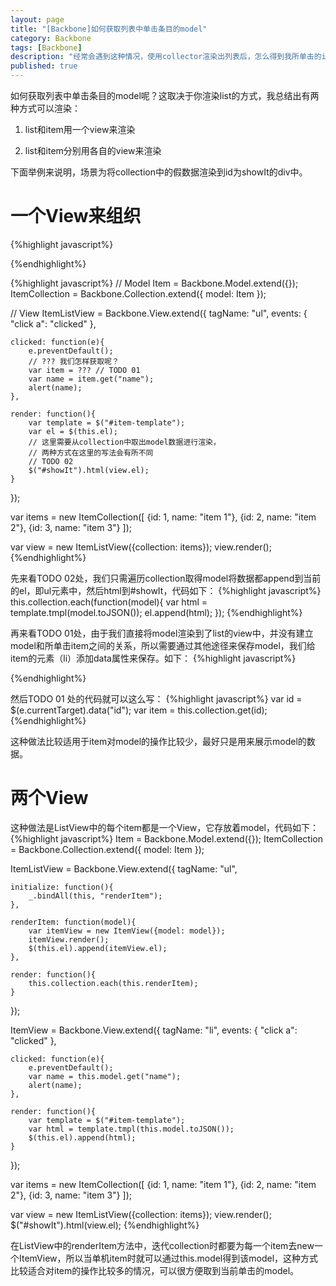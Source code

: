 ```yaml
---
layout: page
title: "[Backbone]如何获取列表中单击条目的model"
category: Backbone
tags: [Backbone]
description: "经常会遇到这种情况，使用collector渲染出列表后，怎么得到我所单击的item的model呢？从而获取数据..."
published: true
---
```



如何获取列表中单击条目的model呢？这取决于你渲染list的方式，我总结出有两种方式可以渲染：

1. list和item用一个view来渲染


2. list和item分别用各自的view来渲染

下面举例来说明，场景为将collection中的假数据渲染到id为showIt的div中。

# 一个View来组织
{%highlight javascript%}
<script id="item-template" type="text/x-jquery-tmpl">
    <li><a href="#">${name}</a></li>
</script>
{%endhighlight%}

{%highlight javascript%}
// Model
Item = Backbone.Model.extend({});
ItemCollection = Backbone.Collection.extend({
    model: Item
});

// View
ItemListView = Backbone.View.extend({
    tagName: "ul",
    events: {
        "click a": "clicked"
    },
    
    clicked: function(e){
        e.preventDefault();
        // ??? 我们怎样获取呢？
        var item = ??? // TODO 01
        var name = item.get("name");
        alert(name);
    },
    
    render: function(){
        var template = $("#item-template");
        var el = $(this.el);
        // 这里需要从collection中取出model数据进行渲染，
        // 两种方式在这里的写法会有所不同
        // TODO 02
        $("#showIt").html(view.el);
    }
});
 
var items = new ItemCollection([
    {id: 1, name: "item 1"},
    {id: 2, name: "item 2"},
    {id: 3, name: "item 3"}
]);
 
var view = new ItemListView({collection: items});
view.render();
{%endhighlight%}


先来看TODO 02处，我们只需遍历collection取得model将数据都append到当前的el，即ul元素中，然后html到#showIt，代码如下：
{%highlight javascript%}
this.collection.each(function(model){
    var html = template.tmpl(model.toJSON());
    el.append(html);
});
{%endhighlight%}

再来看TODO 01处，由于我们直接将model渲染到了list的view中，并没有建立model和所单击item之间的关系，所以需要通过其他途径来保存model，我们给item的元素（li）添加data属性来保存。如下：
{%highlight javascript%}
<script id="item-template" type="text/x-jquery-tmpl">
    <li><a href="#" data-id="${id}">${name}</a></li>
</script>
{%endhighlight%}

然后TODO 01 处的代码就可以这么写：
{%highlight javascript%}
var id = $(e.currentTarget).data("id");
var item = this.collection.get(id);
{%endhighlight%}

这种做法比较适用于item对model的操作比较少，最好只是用来展示model的数据。

# 两个View
这种做法是ListView中的每个item都是一个View，它存放着model，代码如下：
{%highlight javascript%}
Item = Backbone.Model.extend({});
ItemCollection = Backbone.Collection.extend({
    model: Item
});
 
ItemListView = Backbone.View.extend({
    tagName: "ul",
    
    initialize: function(){
        _.bindAll(this, "renderItem");
    },
    
    renderItem: function(model){
        var itemView = new ItemView({model: model});
        itemView.render();
        $(this.el).append(itemView.el);
    },
    
    render: function(){
        this.collection.each(this.renderItem);
    }
});
 
ItemView = Backbone.View.extend({
    tagName: "li",
    events: {
        "click a": "clicked"
    },
    
    clicked: function(e){
        e.preventDefault();
        var name = this.model.get("name");
        alert(name);
    },
 
    render: function(){
        var template = $("#item-template");
        var html = template.tmpl(this.model.toJSON());
        $(this.el).append(html);
    }  
});
 
var items = new ItemCollection([
    {id: 1, name: "item 1"},
    {id: 2, name: "item 2"},
    {id: 3, name: "item 3"}
]);
 
var view = new ItemListView({collection: items});
view.render();
$("#showIt").html(view.el);
{%endhighlight%}

在ListView中的renderItem方法中，迭代collection时都要为每一个item去new一个ItemView，所以当单机item时就可以通过this.model得到该model，这种方式比较适合对item的操作比较多的情况，可以很方便取到当前单击的model。